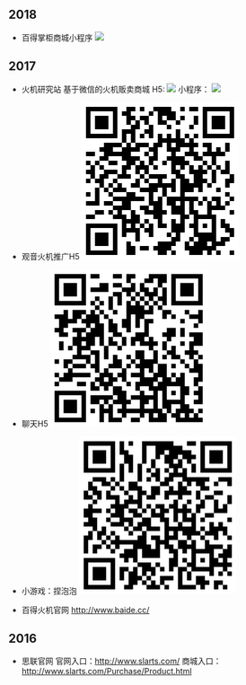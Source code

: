 ## 2018
- 百得掌柜商城小程序
![](./asset/image/2017_01.png)

## 2017
- 火机研究站
基于微信的火机贩卖商城
H5: 
![](./asset/image/2017_01.png)
小程序：
![](./asset/image/2017_02.png)

- 观音火机推广H5
![](./asset/image/2017_03.png)

- 聊天H5
![](./asset/image/2017_04.png)

- 小游戏：捏泡泡
![](./asset/image/2017_05.png)

- 百得火机官网
http://www.baide.cc/

## 2016
- 思联官网
官网入口：http://www.slarts.com/
商城入口：http://www.slarts.com/Purchase/Product.html

